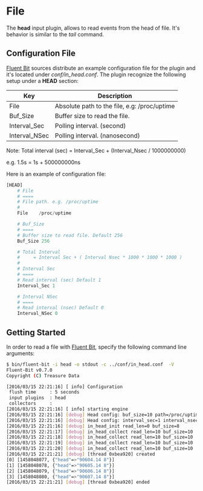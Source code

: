 # File

The __head__ input plugin, allows to read events from the head of file. It's behavior is similar to the _tail_ command.

## Configuration File

[Fluent Bit](http://fluentbit.io) sources distribute an example configuration file for the plugin and it's located under _conf/in_head.conf_. The plugin recognize the following setup under a __HEAD__ section:

| Key           | Description |
| --------------|-------------|
| File          | Absolute path to the file, e.g: /proc/uptime |
| Buf_Size      | Buffer size to read the file. |
| Interval_Sec  | Polling interval. (second) |
| Interval_NSec | Polling interval. (nanosecond) |

Note: Total interval (sec) = Interval_Sec + (Interval_Nsec / 1000000000)

e.g. 1.5s = 1s + 500000000ns

Here is an example of configuration file:

```python
[HEAD]
    # File
    # ====
    # File path. e.g. /proc/uptime
    #
    File    /proc/uptime

    # Buf_Size
    # ====
    # Buffer size to read file. Default 256
    Buf_Size 256

    # Total Interval 
    #     = Interval Sec + ( Interval Nsec * 1000 * 1000 * 1000 )
    #
    # Interval Sec
    # ====
    # Read interval (sec) Default 1
    Interval_Sec 1

    # Interval NSec
    # ====
    # Read interval (nsec) Default 0
    Interval_NSec 0
```


## Getting Started

In order to read a file with [Fluent Bit](http://fluentbit.io), specify the following command line arguments:

```bash
$ bin/fluent-bit -i head -o stdout -c ../conf/in_head.conf  -V
Fluent-Bit v0.7.0
Copyright (C) Treasure Data

[2016/03/15 22:21:16] [ info] Configuration
 flush time     : 5 seconds
 input plugins  : head 
 collectors     : 
[2016/03/15 22:21:16] [ info] starting engine
[2016/03/15 22:21:16] [debug] Head config: buf_size=10 path=/proc/uptime
[2016/03/15 22:21:16] [debug] Head config: interval_sec=1 interval_nsec=0
[2016/03/15 22:21:16] [debug] in_head_init read_len=0 buf_size=8
[2016/03/15 22:21:17] [debug] in_head_collect read_len=10 buf_size=10
[2016/03/15 22:21:18] [debug] in_head_collect read_len=10 buf_size=10
[2016/03/15 22:21:19] [debug] in_head_collect read_len=10 buf_size=10
[2016/03/15 22:21:20] [debug] in_head_collect read_len=10 buf_size=10
[2016/03/15 22:21:21] [debug] [thread 0xbea920] created
[0] [1458048077, {"head"=>"90604.14 8"}]
[1] [1458048078, {"head"=>"90605.14 8"}]
[2] [1458048079, {"head"=>"90606.14 8"}]
[3] [1458048080, {"head"=>"90607.14 8"}]
[2016/03/15 22:21:21] [debug] [thread 0xbea920] ended
```